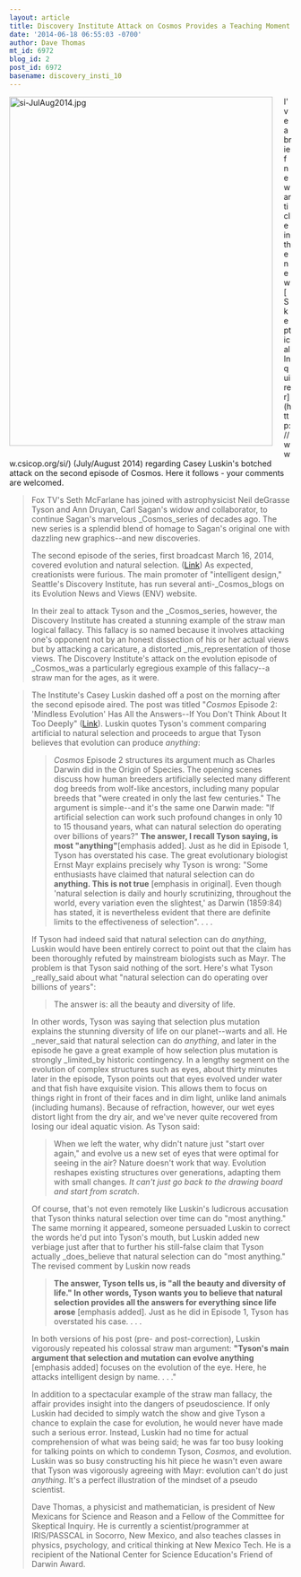 ```yaml
---
layout: article
title: Discovery Institute Attack on Cosmos Provides a Teaching Moment of Its Own
date: '2014-06-18 06:55:03 -0700'
author: Dave Thomas
mt_id: 6972
blog_id: 2
post_id: 6972
basename: discovery_insti_10
---
```

<img src="http://pandasthumb.org/archives/2014/06/18/si-JulAug2014.jpg" alt="si-JulAug2014.jpg" width="470" height="623" style="float: left; margin: 0 20px 20px 0;" class="mt-image-left" />
I've a brief new article in the new [Skeptical Inquirer](http://www.csicop.org/si/) (July/August 2014) regarding Casey Luskin's botched attack on the second episode of Cosmos.  Here it follows - your comments are welcomed.

> Fox TV's Seth McFarlane has joined with astrophysicist Neil deGrasse Tyson and Ann Druyan,  Carl Sagan's widow and collaborator, to continue Sagan's marvelous _Cosmos_series of decades ago. The new series is a splendid blend of homage to Sagan's original one with dazzling new graphics--and new discoveries.
> 
> The second episode of the series, first broadcast March 16, 2014, covered
> evolution and natural selection. ([Link](http://www.cosmosontv.com/watch/195050051992)) As expected, creationists were furious. The
> main promoter of "intelligent design," Seattle's Discovery Institute, has run several anti-_Cosmos_blogs on its Evolution News and Views (ENV) website.
> 
> In their zeal to attack Tyson and the _Cosmos_series, however, the Discovery Institute has created a stunning example of the straw man logical fallacy. This fallacy is so named because it involves attacking one's opponent not by an honest dissection of his or her actual views but by attacking a caricature, a distorted _mis_representation of those views. The Discovery Institute's attack on the evolution episode of _Cosmos_was a particularly egregious example of this fallacy--a straw man for the ages, as it were.

> The Institute's Casey Luskin dashed off a post on the morning after the second episode aired. The post was titled "_Cosmos_ Episode 2: 'Mindless Evolution' Has All the Answers--If You Don't Think About It Too Deeply" ([Link](http://www.evolutionnews.org/2014/03/cosmos_episode_083331.html)). Luskin quotes Tyson's comment comparing artificial to natural selection and proceeds to argue that Tyson believes that evolution can produce _anything_:
> 
> > _Cosmos_ Episode 2 structures its argument much as Charles Darwin did in the Origin of Species. The opening scenes discuss how human breeders artificially selected many different dog breeds from wolf-like ancestors, including many popular breeds that "were created in only the last few centuries." The argument is simple--and it's the same one Darwin made: "If artificial selection can work such profound changes in only 10 to 15 thousand years, what can natural selection do operating over billions of years?" **The answer, I recall Tyson saying, is most "anything"**\[emphasis added\]. Just as he did in Episode 1, Tyson has overstated his case. The great evolutionary biologist Ernst Mayr explains precisely why Tyson is wrong:
> > "Some enthusiasts have claimed that natural selection can do **anything. This is not true** \[emphasis in original\]. Even though 'natural selection is daily and hourly scrutinizing, throughout the world, every variation even the slightest,' as Darwin (1859:84) has stated, it is nevertheless evident that there are definite limits to the effectiveness of selection". . . .
> 
> If Tyson had indeed said that natural selection can do _anything_, Luskin would have been entirely correct to point out that the claim has been thoroughly refuted by mainstream biologists such as Mayr. The problem is that Tyson said nothing of the sort. Here's what Tyson _really_said about what "natural selection can do operating over billions of years":
> 
> 
> > The answer is: all the beauty and diversity of life.
> 
> In other words, Tyson was saying that selection plus mutation explains the stunning diversity of life on our planet--warts and all. He _never_said that natural selection can do _anything_, and later in the episode he gave a great example of how selection plus mutation is strongly _limited_by historic contingency. In a lengthy segment on the evolution of complex structures such as eyes, about thirty minutes later in the episode, Tyson points out that eyes evolved under water and that fish have exquisite vision. This allows them to focus on things right in front of their faces and in dim light, unlike land animals (including humans). Because of refraction, however, our wet eyes distort light from the dry air, and we've never quite recovered from losing our ideal aquatic vision. As Tyson said:
> 
> > When we left the water, why didn't nature just "start over again," and evolve us a new set of eyes that were optimal for seeing in the air? Nature doesn't work that way. Evolution reshapes existing structures over generations, adapting them with small changes. _It can't just go back to the drawing board and start from scratch_. 
> 
> Of course, that's not even remotely like Luskin's ludicrous accusation that Tyson thinks natural selection over time can do "most anything." The same morning it appeared, someone persuaded Luskin to correct the words he'd put into Tyson's mouth, but
> Luskin added new verbiage just after that to further his still-false claim that Tyson actually _does_believe that natural selection can do "most anything." The revised comment by Luskin now reads 
> 
> > **The answer, Tyson tells us, is "all the beauty and diversity of life." In other words, Tyson wants you to believe that natural selection provides all the answers for everything since life arose** \[emphasis added\]. Just as he did in Episode 1, Tyson has overstated his case. . . .
> 
> In both versions of his post (pre- and post-correction), Luskin vigorously repeated his colossal straw man argument:  **"Tyson's main argument that selection and mutation can evolve anything** \[emphasis added\] focuses on the evolution of the eye. Here, he attacks intelligent design by name. . . ."
> 
> In addition to a spectacular example of the straw man fallacy, the affair provides
> insight into the dangers of pseudoscience. If only Luskin had decided to simply watch the show and give Tyson a chance to explain the case for evolution, he would never have made such a serious error. Instead, Luskin had no time for actual comprehension of what was being said; he was far too busy looking for talking points on which to condemn Tyson, _Cosmos_, and evolution. Luskin was so busy constructing his hit piece he wasn't even aware that Tyson was vigorously agreeing with Mayr: evolution can't do just _anything_. It's a perfect illustration of the mindset of a pseudo scientist.
> 
> Dave Thomas, a physicist and mathematician, is president of New Mexicans for Science and Reason and a Fellow of the Committee for Skeptical Inquiry. He is currently a scientist/programmer at IRIS/PASSCAL in Socorro, New Mexico, and also teaches classes in physics, psychology, and critical thinking at New Mexico Tech. He is a recipient of the National Center for Science Education's Friend of Darwin Award.
